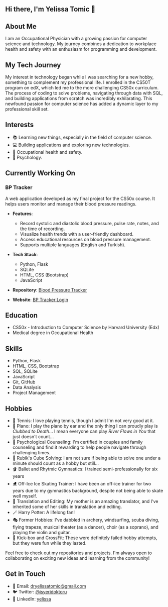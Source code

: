 ## Hi there, I'm Yelissa Tomic 👋

## About Me
I am an Occupational Physician with a growing passion for computer science and technology. My journey combines a dedication to workplace health and safety with an enthusiasm for programming and development. 


## My Tech Journey

My interest in technology began while I was searching for a new hobby, something to complement my professional life. I enrolled in the CS50T program on edX, which led me to the more challenging CS50x curriculum. The process of coding to solve problems, navigating through data with SQL, and building applications from scratch was incredibly exhilarating. This newfound passion for computer science has added a dynamic layer to my professional skill set.

## Interests
- 📚 Learning new things, especially in the field of computer science.
- 💻 Building applications and exploring new technologies.
- 🏥 Occupational health and safety.
- 👥 Psychology.

## Currently Working On
### BP Tracker
A web application developed as my final project for the CS50x course. It helps users monitor and manage their blood pressure readings.

- **Features**:
  - Record systolic and diastolic blood pressure, pulse rate, notes, and the time of recording.
  - Visualize health trends with a user-friendly dashboard.
  - Access educational resources on blood pressure management.
  - Supports multiple languages (English and Turkish).

- **Tech Stack**:
  - Python, Flask
  - SQLite
  - HTML, CSS (Bootstrap)
  - JavaScript

- **Repository**: [Blood Pressure Tracker](https://github.com/Belifon/bp-tracker)
- **Website**: [BP Tracker Login](https://bp-tracker-bdbe1f8dce71.herokuapp.com/login)

## Education
- CS50x - Introduction to Computer Science by Harvard University (Edx)
- Medical degree in Occupational Health

## Skills
- Python, Flask
- HTML, CSS, Bootstrap
- SQL, SQLite
- JavaScript
- Git, GitHub
- Data Analysis
- Project Management


## Hobbies 
- 🎾 Tennis: I love playing tennis, though I admit I'm not very good at it.
- 🎹 Piano: I play the piano by ear and the only thing I can proudly play is *Clubbed to Death*... I mean everyone can play *River Flows in You* that just doesn't count...
- 🏡 Psychological Counseling: I'm certified in couples and family counseling and find it rewarding to help people navigate through challenging times.
- 🧮 Rubik's Cube Solving: I am not sure if being able to solve one under a minute should count as a hobby but still...
- 🩰 Ballet and Rhytmic Gymnastics: I trained semi-professionally for six years 
- ⛸️ Off-Ice Ice Skating Trainer: I have been an off-ice trainer for two years due to my gymnastics background, despite not being able to skate well myself.
- 💱 Translation and Editing: My mother is an amazing translator, and I've inherited some of her skills in translation and editing.
- 🪄 Harry Potter: A lifelong fan!
- 🎭 Former Hobbies: I've dabbled in archery, windsurfing, scuba diving, flying trapeze, musical theater (as a dancer), choir (as a soprano), and playing the violin and guitar.
- 🥊 Kick-box and CrossFit: These were definitely failed hobby attempts, but they were fun while they lasted.



Feel free to check out my repositories and projects. I'm always open to collaborating on exciting new ideas and learning from the community!

## Get in Touch
- 📧 Email: [dryelissatomic@gmail.com](mailto:dryelissatomic@gmail.com)
- 🐦 Twitter: [@isyeridoktoru](https://x.com/isyeridoktoru)
- 💼 LinkedIn: [yelissa](https://linkedin.com/in/yelissa)
<!--

Here are some ideas to get you started:

- 🔭 I’m currently working on ...
- 🌱 I’m currently learning ...
- 👯 I’m looking to collaborate on ...
- 🤔 I’m looking for help with ...
- 💬 Ask me about ...
- 📫 How to reach me: ...
- 😄 Pronouns: ...
- ⚡ Fun fact: ...
-->
